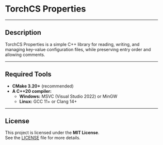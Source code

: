 # TorchCS Properties

---

## Description

TorchCS Properties is a simple C++ library for reading, writing, and managing key-value configuration files, while preserving entry order and allowing comments.

---
## Required Tools

- **CMake 3.20+** (recommended)
- **A C++20 compiler:**
  - **Windows:** MSVC (Visual Studio 2022) or MinGW
  - **Linux:** GCC 11+ or Clang 14+
  
---
## License
This project is licensed under the **MIT License**.  
See the [LICENSE](LICENSE) file for more details.